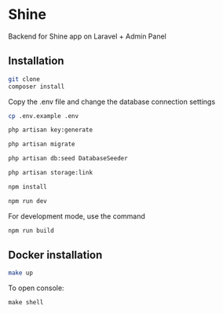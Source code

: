 # Shine

Backend for Shine app on Laravel + Admin Panel

## Installation

```bash
git clone 
composer install
```

Copy the .env file and change the database connection settings

```bash
cp .env.example .env
```

```bash
php artisan key:generate
```
```bash
php artisan migrate
```
```bash
php artisan db:seed DatabaseSeeder
```
```bash
php artisan storage:link
```
```bash
npm install
```
```bash
npm run dev
```

For development mode, use the command

```bash
npm run build
```

## Docker installation

```bash
make up
```

To open console:

```
make shell
```
